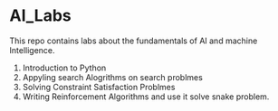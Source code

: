# AI_Labs

This repo contains labs about the fundamentals of AI and machine Intelligence.

1. Introduction to Python
2. Appyling search Alogrithms on search problmes
3. Solving Constraint Satisfaction Problmes
4. Writing Reinforcement Algorithms and use it solve snake problem.
